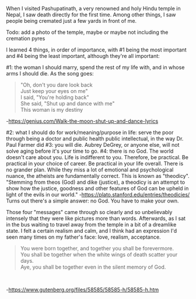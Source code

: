 When I visited Pashupatinath, a very renowned and holy Hindu temple in Nepal, I saw death directly for the first time.
Among other things, I saw people being cremated just a few yards in front of me.

Todo: add a photo of the temple, maybe or maybe not including the cremation pyres

I learned 4 things, in order of importance, with #1 being the most important and #4 being the least important, although they're all important:

#1: the woman I should marry, spend the rest of my life with, and in whose arms I should die. As the song goes:<br/>
> "Oh, don't you dare look back<br/>
> Just keep your eyes on me"<br/>
> I said, "You're holding back"<br/>
> She said, "Shut up and dance with me"<br/>
> This woman is my destiny

-https://genius.com/Walk-the-moon-shut-up-and-dance-lyrics

#2: what I should do for work/meaning/purpose in life: serve the poor through being a doctor and public health public intellectual,
in the way Dr. Paul Farmer did
#3: you will die. Aubrey DeGrey, or anyone else, will not solve aging before it's your time to go.
#4: there is no God. The world doesn't care about you. Life is indifferent to you.
Therefore, be practical. Be practical in your choice of career. Be practical in your life overall. There is no grander plan.
While they miss a lot of emotional and psychological nuance, the atheists are fundamentally correct.
This is known as "theodicy". "Stemming from theos (God) and dike (justice), a theodicy is an attempt to show how the justice, goodness and other features of God can be upheld in light of the evils in our world."
-https://plato.stanford.edu/entries/theodicies/
Turns out there's a simple answer: no God. You have to make your own.

Those four "messages" came through so clearly and so unbelievably intensely that they were like pictures more than words.
Afterwards, as I sat in the bus waiting to travel away from the temple in a bit of a dreamlike state.
I felt a certain realism and calm, and I think had an expression I'd seen many times on my father's face: love, realism, acceptance.

> You were born together, and together you shall be forevermore.<br/>
> You shall be together when the white wings of death scatter your days.<br/>
> Aye, you shall be together even in the silent memory of God.

<br/>

-https://www.gutenberg.org/files/58585/58585-h/58585-h.htm
